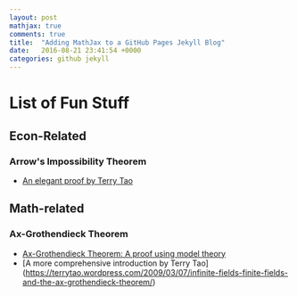 ```yaml
---
layout: post
mathjax: true
comments: true
title:  "Adding MathJax to a GitHub Pages Jekyll Blog"
date:   2016-08-21 23:41:54 +0000
categories: github jekyll
---
```


# List of Fun Stuff

## Econ-Related
### Arrow's Impossibility Theorem
- [An elegant proof by Terry Tao](https://www.math.ucla.edu/~tao/arrow.pdf)


## Math-related

### Ax-Grothendieck Theorem
- [Ax-Grothendieck Theorem: A proof using model theory](https://mathmondays.com/ax-grothendieck)
- [A more comprehensive introduction by Terry Tao] (https://terrytao.wordpress.com/2009/03/07/infinite-fields-finite-fields-and-the-ax-grothendieck-theorem/)

